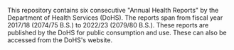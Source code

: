 This repository contains six consecutive "Annual Health Reports" by the Department of Health Services (DoHS). 
The reports span from fiscal year 2017/18 (2074/75 B.S.) to 2022/23 (2079/80 B.S.). These reports are published
by the DoHS for public consumption and use. These can also be accessed from the DoHS's website. 
